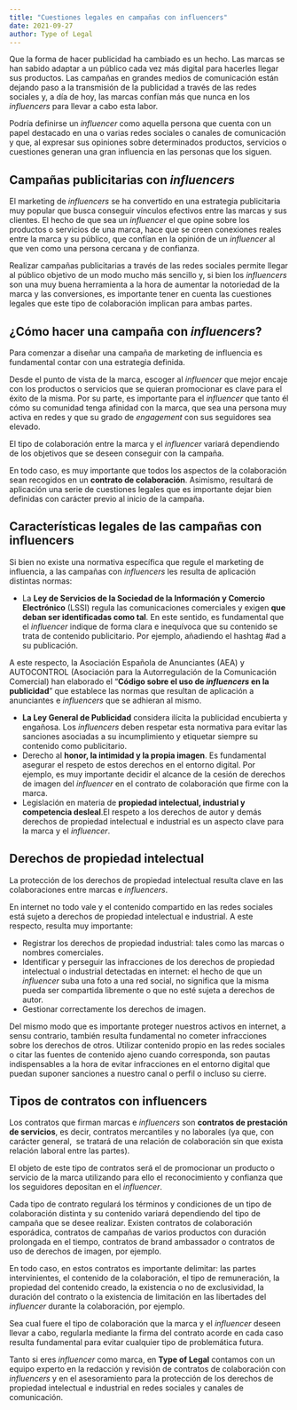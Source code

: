 ```yaml
---
title: "Cuestiones legales en campañas con influencers"
date: 2021-09-27
author: Type of Legal
---
```


Que la forma de hacer publicidad ha cambiado es un hecho. Las marcas se han sabido adaptar a un público cada vez más digital para hacerles llegar sus productos. Las campañas en grandes medios de comunicación están dejando paso a la transmisión de la publicidad a través de las redes sociales y, a día de hoy, las marcas confían más que nunca en los _influencers_ para llevar a cabo esta labor.

Podría definirse un _influencer_ como aquella persona que cuenta con un papel destacado en una o varias redes sociales o canales de comunicación y que, al expresar sus opiniones sobre determinados productos, servicios o cuestiones generan una gran influencia en las personas que los siguen.

**Campañas publicitarias con _influencers_**
--------------------------------------------

El marketing de _influencers_ se ha convertido en una estrategia publicitaria muy popular que busca conseguir vínculos efectivos entre las marcas y sus clientes. El hecho de que sea un _influencer_ el que opine sobre los productos o servicios de una marca, hace que se creen conexiones reales entre la marca y su público, que confían en la opinión de un _influencer_ al que ven como una persona cercana y de confianza.

Realizar campañas publicitarias a través de las redes sociales permite llegar al público objetivo de un modo mucho más sencillo y, si bien los _influencers_ son una muy buena herramienta a la hora de aumentar la notoriedad de la marca y las conversiones, es importante tener en cuenta las cuestiones legales que este tipo de colaboración implican para ambas partes.

**¿Cómo hacer una campaña con _influencers_?**
----------------------------------------------

Para comenzar a diseñar una campaña de marketing de influencia es fundamental contar con una estrategia definida.

Desde el punto de vista de la marca, escoger al _influencer_ que mejor encaje con los productos o servicios que se quieran promocionar es clave para el éxito de la misma. Por su parte, es importante para el _influencer_ que tanto él cómo su comunidad tenga afinidad con la marca, que sea una persona muy activa en redes y que su grado de _engagement_ con sus seguidores sea elevado.

El tipo de colaboración entre la marca y el _influencer_ variará dependiendo de los objetivos que se deseen conseguir con la campaña.

En todo caso, es muy importante que todos los aspectos de la colaboración sean recogidos en un **contrato de colaboración**. Asimismo, resultará de aplicación una serie de cuestiones legales que es importante dejar bien definidas con carácter previo al inicio de la campaña.

**Características legales de las campañas con influencers**
-----------------------------------------------------------

Si bien no existe una normativa específica que regule el marketing de influencia, a las campañas con _influencers_ les resulta de aplicación distintas normas:

*   La **Ley de Servicios de la Sociedad de la Información y Comercio Electrónico** (LSSI) regula las comunicaciones comerciales y exigen **que deban ser identificadas como tal**. En este sentido, es fundamental que el _influencer_ indique de forma clara e inequívoca que su contenido se trata de contenido publicitario. Por ejemplo, añadiendo el hashtag #ad a su publicación.

A este respecto, la Asociación Española de Anunciantes (AEA) y AUTOCONTROL (Asociación para la Autorregulación de la Comunicación Comercial) han elaborado el “**Código sobre el uso de _influencers_ en la publicidad**” que establece las normas que resultan de aplicación a anunciantes e _influencers_ que se adhieran al mismo.

*   **La Ley General de Publicidad** considera ilícita la publicidad encubierta y engañosa. Los _influencers_ deben respetar esta normativa para evitar las sanciones asociadas a su incumplimiento y etiquetar siempre su contenido como publicitario.
*   Derecho al **honor, la intimidad y la propia imagen**. Es fundamental asegurar el respeto de estos derechos en el entorno digital. Por ejemplo, es muy importante decidir el alcance de la cesión de derechos de imagen del _influencer_ en el contrato de colaboración que firme con la marca.
*   Legislación en materia de **propiedad intelectual, industrial y competencia desleal**.El respeto a los derechos de autor y demás derechos de propiedad intelectual e industrial es un aspecto clave para la marca y el _influencer_.

**Derechos de propiedad intelectual**
-------------------------------------

La protección de los derechos de propiedad intelectual resulta clave en las colaboraciones entre marcas e _influencers_.

En internet no todo vale y el contenido compartido en las redes sociales está sujeto a derechos de propiedad intelectual e industrial. A este respecto, resulta muy importante:

*   Registrar los derechos de propiedad industrial: tales como las marcas o nombres comerciales.
*   Identificar y perseguir las infracciones de los derechos de propiedad intelectual o industrial detectadas en internet: el hecho de que un _influencer_ suba una foto a una red social, no significa que la misma pueda ser compartida libremente o que no esté sujeta a derechos de autor.
*   Gestionar correctamente los derechos de imagen.

Del mismo modo que es importante proteger nuestros activos en internet, a sensu contrario, también resulta fundamental no cometer infracciones sobre los derechos de otros. Utilizar contenido propio en las redes sociales o citar las fuentes de contenido ajeno cuando corresponda, son pautas indispensables a la hora de evitar infracciones en el entorno digital que puedan suponer sanciones a nuestro canal o perfil o incluso su cierre.

**Tipos de contratos con influencers**
--------------------------------------

Los contratos que firman marcas e _influencers_ son **contratos de prestación de servicios**, es decir, contratos mercantiles y no laborales (ya que, con carácter general,  se tratará de una relación de colaboración sin que exista relación laboral entre las partes).

El objeto de este tipo de contratos será el de promocionar un producto o servicio de la marca utilizando para ello el reconocimiento y confianza que los seguidores depositan en el _influencer_.

Cada tipo de contrato regulará los términos y condiciones de un tipo de colaboración distinta y su contenido variará dependiendo del tipo de campaña que se desee realizar. Existen contratos de colaboración esporádica, contratos de campañas de varios productos con duración prolongada en el tiempo, contratos de brand ambassador o contratos de uso de derechos de imagen, por ejemplo.

En todo caso, en estos contratos es importante delimitar: las partes intervinientes, el contenido de la colaboración, el tipo de remuneración, la propiedad del contenido creado, la existencia o no de exclusividad, la duración del contrato o la existencia de limitación en las libertades del _influencer_ durante la colaboración, por ejemplo.

Sea cual fuere el tipo de colaboración que la marca y el _influencer_ deseen llevar a cabo, regularla mediante la firma del contrato acorde en cada caso resulta fundamental para evitar cualquier tipo de problemática futura.

Tanto si eres _influencer_ como marca, en **Type of Legal** contamos con un equipo experto en la redacción y revisión de contratos de colaboración con _influencers_ y en el asesoramiento para la protección de los derechos de propiedad intelectual e industrial en redes sociales y canales de comunicación.
